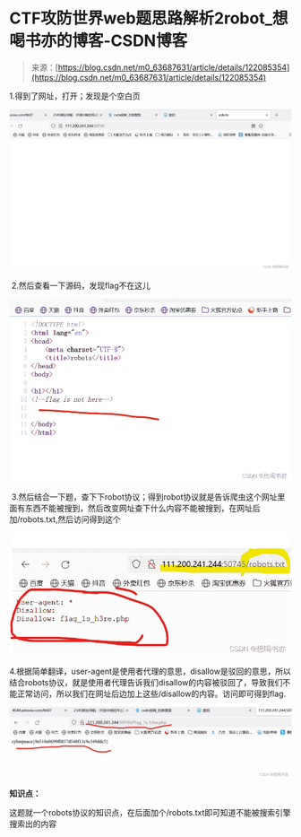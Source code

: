 <!--yml
category: 未分类
date: 2022-04-26 14:37:12
-->

# CTF攻防世界web题思路解析2robot_想喝书亦的博客-CSDN博客

> 来源：[https://blog.csdn.net/m0_63687631/article/details/122085354](https://blog.csdn.net/m0_63687631/article/details/122085354)

1.得到了网址，打开；发现是个空白页

![](img/d888c370064660712d6001baa3c27d74.png)

 2.然后查看一下源码，发现flag不在这儿

![](img/f242ac18112898283568d301246265f6.png)

 3.然后结合一下题，查下下robot协议；得到robot协议就是告诉爬虫这个网址里面有东西不能被搜到，然后改变网址查下什么内容不能被搜到，在网址后加/robots.txt,然后访问得到这个

![](img/9a059be38f0086f4d4c385e686e4649d.png)

4.根据简单翻译，user-agent是使用者代理的意思，disallow是驳回的意思，所以结合robots协议，就是使用者代理告诉我们disallow的内容被驳回了，导致我们不能正常访问，所以我们在网址后边加上这些/disallow的内容。访问即可得到flag.

![](img/e14bf961aeaa8b42ce1a416d2a374b74.png)

**知识点：**

这题就一个robots协议的知识点，在后面加个/robots.txt即可知道不能被搜索引擎搜索出的内容